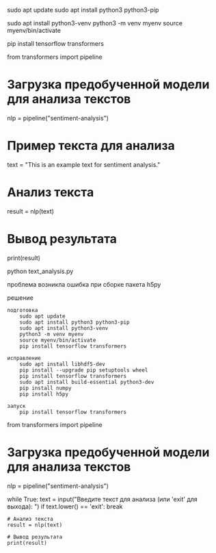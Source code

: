 sudo apt update
sudo apt install python3 python3-pip

sudo apt install python3-venv
python3 -m venv myenv
source myenv/bin/activate

pip install tensorflow transformers

<!-- text_analysis.py -->
from transformers import pipeline

# Загрузка предобученной модели для анализа текстов
nlp = pipeline("sentiment-analysis")

# Пример текста для анализа
text = "This is an example text for sentiment analysis."

# Анализ текста
result = nlp(text)

# Вывод результата
print(result)

<!--  -->

python text_analysis.py

проблема
возникла ошибка при сборке пакета h5py

решение

    подготовка
        sudo apt update
        sudo apt install python3 python3-pip
        sudo apt install python3-venv
        python3 -m venv myenv
        source myenv/bin/activate
        pip install tensorflow transformers

    исправление
        sudo apt install libhdf5-dev
        pip install --upgrade pip setuptools wheel
        pip install tensorflow transformers
        sudo apt install build-essential python3-dev
        pip install numpy
        pip install h5py

    запуск
        pip install tensorflow transformers




from transformers import pipeline

# Загрузка предобученной модели для анализа текстов
nlp = pipeline("sentiment-analysis")

while True:
    text = input("Введите текст для анализа (или 'exit' для выхода): ")
    if text.lower() == 'exit':
        break

    # Анализ текста
    result = nlp(text)

    # Вывод результата
    print(result)
